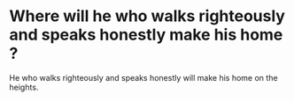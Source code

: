 # Where will he who walks righteously and speaks honestly make his home ?

He who walks righteously and speaks honestly will make his home on the heights.

